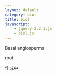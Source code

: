 ```yaml
---
layout: default
category: biol
title: biol
javascript: 
    - jquery-3.2.1.js
    - biol.js
---
```

<a onclick="clickNode('basalAngiosperms')">Basal angiosperms</a>
<div id="basalAngiosperms" style="display:none">
<ul>
<li>
    <a onclick="clickNode('amborellales')">Amborellales</a>
    <div id="amborellales" style="display:none">
    <ul>
    <li>Amborellaceae</li>
    </ul>
    </div>
</li>
</ul>
</div>
<a id="root" onclick="clickNode2('root')">root</a>


作成中
